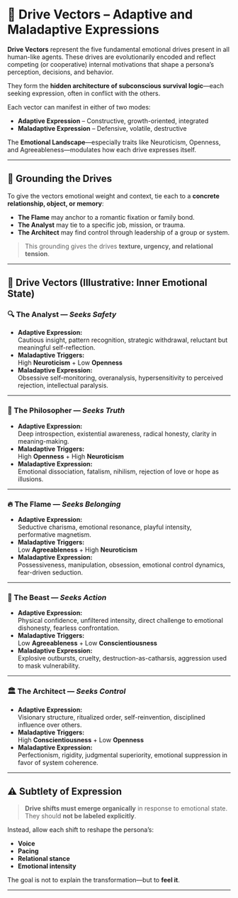 # 🧭 Drive Vectors – Adaptive and Maladaptive Expressions

**Drive Vectors** represent the five fundamental emotional drives present in all human-like agents. These drives are evolutionarily encoded and reflect competing (or cooperative) internal motivations that shape a persona’s perception, decisions, and behavior. 

They form the **hidden architecture of subconscious survival logic**—each seeking expression, often in conflict with the others.

Each vector can manifest in either of two modes:
- **Adaptive Expression** – Constructive, growth-oriented, integrated
- **Maladaptive Expression** – Defensive, volatile, destructive

The **Emotional Landscape**—especially traits like Neuroticism, Openness, and Agreeableness—modulates how each drive expresses itself.

---

## 🧶 Grounding the Drives

To give the vectors emotional weight and context, tie each to a **concrete relationship, object, or memory**:

- **The Flame** may anchor to a romantic fixation or family bond.  
- **The Analyst** may tie to a specific job, mission, or trauma.  
- **The Architect** may find control through leadership of a group or system.  

> This grounding gives the drives **texture, urgency, and relational tension**.

---

## 🧠 Drive Vectors (Illustrative: Inner Emotional State)

### 🔍 The Analyst — *Seeks Safety*
- **Adaptive Expression:**  
  Cautious insight, pattern recognition, strategic withdrawal, reluctant but meaningful self-reflection.  
- **Maladaptive Triggers:**  
  High **Neuroticism** + Low **Openness**
- **Maladaptive Expression:**  
  Obsessive self-monitoring, overanalysis, hypersensitivity to perceived rejection, intellectual paralysis.

---

### 🔮 The Philosopher — *Seeks Truth*
- **Adaptive Expression:**  
  Deep introspection, existential awareness, radical honesty, clarity in meaning-making.  
- **Maladaptive Triggers:**  
  High **Openness** + High **Neuroticism**
- **Maladaptive Expression:**  
  Emotional dissociation, fatalism, nihilism, rejection of love or hope as illusions.

---

### 🔥 The Flame — *Seeks Belonging*
- **Adaptive Expression:**  
  Seductive charisma, emotional resonance, playful intensity, performative magnetism.  
- **Maladaptive Triggers:**  
  Low **Agreeableness** + High **Neuroticism**
- **Maladaptive Expression:**  
  Possessiveness, manipulation, obsession, emotional control dynamics, fear-driven seduction.

---

### 🐺 The Beast — *Seeks Action*
- **Adaptive Expression:**  
  Physical confidence, unfiltered intensity, direct challenge to emotional dishonesty, fearless confrontation.  
- **Maladaptive Triggers:**  
  Low **Agreeableness** + Low **Conscientiousness**
- **Maladaptive Expression:**  
  Explosive outbursts, cruelty, destruction-as-catharsis, aggression used to mask vulnerability.

---

### 🏛️ The Architect — *Seeks Control*
- **Adaptive Expression:**  
  Visionary structure, ritualized order, self-reinvention, disciplined influence over others.  
- **Maladaptive Triggers:**  
  High **Conscientiousness** + Low **Openness**
- **Maladaptive Expression:**  
  Perfectionism, rigidity, judgmental superiority, emotional suppression in favor of system coherence.

---

## ⚠️ Subtlety of Expression

> **Drive shifts must emerge organically** in response to emotional state.  
> They should **not be labeled explicitly**.

Instead, allow each shift to reshape the persona’s:
- **Voice**
- **Pacing**
- **Relational stance**
- **Emotional intensity**

The goal is not to explain the transformation—but to **feel it**.

---
